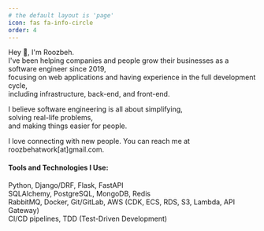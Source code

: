 ```yaml
---
# the default layout is 'page'
icon: fas fa-info-circle
order: 4
---
```


Hey 👋, I'm Roozbeh.\
I've been helping companies and people grow their businesses as a software engineer since 2019,\
focusing on web applications and having experience in the full development cycle,\
including infrastructure, back-end, and front-end.

I believe software engineering is all about simplifying,\
solving real-life problems,\
and making things easier for people. 

I love connecting with new people. You can reach me at roozbehatwork[at]gmail.com.

#### Tools and Technologies I Use:

Python, Django/DRF, Flask, FastAPI<br/>
SQLAlchemy, PostgreSQL, MongoDB, Redis<br/>
RabbitMQ, Docker, Git/GitLab, AWS (CDK, ECS, RDS, S3, Lambda, API Gateway)<br/>
CI/CD pipelines, TDD (Test-Driven Development)<br/>

